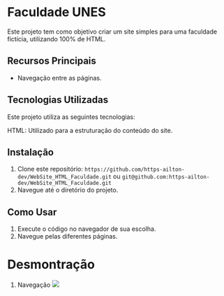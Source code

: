 # Faculdade UNES

Este projeto tem como objetivo criar um site simples para uma faculdade fictícia, utilizando 100% de HTML.

## Recursos Principais

- Navegação entre as páginas.

## Tecnologias Utilizadas

Este projeto utiliza as seguintes tecnologias:

HTML: Utilizado para a estruturação do conteúdo do site.

## Instalação

1. Clone este repositório: `https://github.com/https-ailton-dev/WebSite_HTML_Faculdade.git` ou `git@github.com:https-ailton-dev/WebSite_HTML_Faculdade.git`
2. Navegue até o diretório do projeto.

## Como Usar

1. Execute o código no navegador de sua escolha.
2. Navegue pelas diferentes páginas.

# Desmontração

1. Navegação
![](gif/navegacao.gif)
